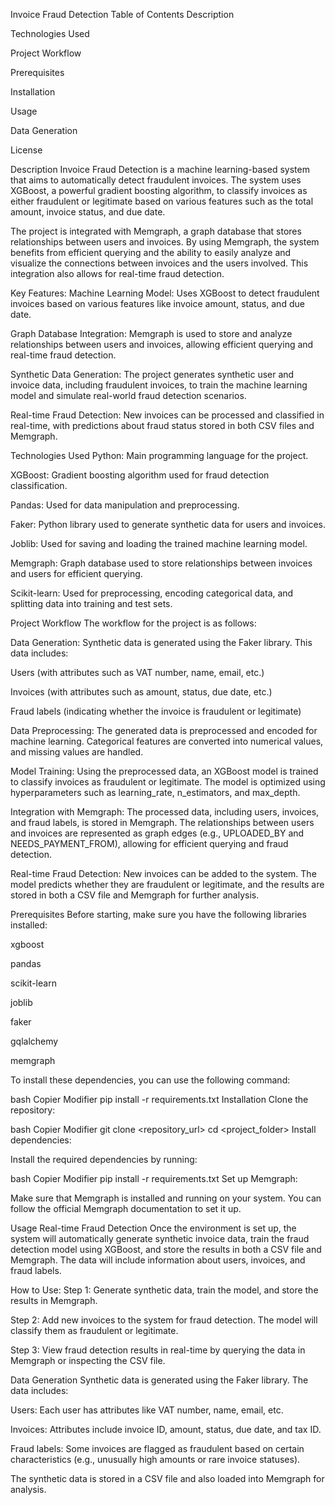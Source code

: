 Invoice Fraud Detection
Table of Contents
Description

Technologies Used

Project Workflow

Prerequisites

Installation

Usage

Data Generation

License

Description
Invoice Fraud Detection is a machine learning-based system that aims to automatically detect fraudulent invoices. The system uses XGBoost, a powerful gradient boosting algorithm, to classify invoices as either fraudulent or legitimate based on various features such as the total amount, invoice status, and due date.

The project is integrated with Memgraph, a graph database that stores relationships between users and invoices. By using Memgraph, the system benefits from efficient querying and the ability to easily analyze and visualize the connections between invoices and the users involved. This integration also allows for real-time fraud detection.

Key Features:
Machine Learning Model: Uses XGBoost to detect fraudulent invoices based on various features like invoice amount, status, and due date.

Graph Database Integration: Memgraph is used to store and analyze relationships between users and invoices, allowing efficient querying and real-time fraud detection.

Synthetic Data Generation: The project generates synthetic user and invoice data, including fraudulent invoices, to train the machine learning model and simulate real-world fraud detection scenarios.

Real-time Fraud Detection: New invoices can be processed and classified in real-time, with predictions about fraud status stored in both CSV files and Memgraph.

Technologies Used
Python: Main programming language for the project.

XGBoost: Gradient boosting algorithm used for fraud detection classification.

Pandas: Used for data manipulation and preprocessing.

Faker: Python library used to generate synthetic data for users and invoices.

Joblib: Used for saving and loading the trained machine learning model.

Memgraph: Graph database used to store relationships between invoices and users for efficient querying.

Scikit-learn: Used for preprocessing, encoding categorical data, and splitting data into training and test sets.

Project Workflow
The workflow for the project is as follows:

Data Generation: Synthetic data is generated using the Faker library. This data includes:

Users (with attributes such as VAT number, name, email, etc.)

Invoices (with attributes such as amount, status, due date, etc.)

Fraud labels (indicating whether the invoice is fraudulent or legitimate)

Data Preprocessing: The generated data is preprocessed and encoded for machine learning. Categorical features are converted into numerical values, and missing values are handled.

Model Training: Using the preprocessed data, an XGBoost model is trained to classify invoices as fraudulent or legitimate. The model is optimized using hyperparameters such as learning_rate, n_estimators, and max_depth.

Integration with Memgraph: The processed data, including users, invoices, and fraud labels, is stored in Memgraph. The relationships between users and invoices are represented as graph edges (e.g., UPLOADED_BY and NEEDS_PAYMENT_FROM), allowing for efficient querying and fraud detection.

Real-time Fraud Detection: New invoices can be added to the system. The model predicts whether they are fraudulent or legitimate, and the results are stored in both a CSV file and Memgraph for further analysis.

Prerequisites
Before starting, make sure you have the following libraries installed:

xgboost

pandas

scikit-learn

joblib

faker

gqlalchemy

memgraph

To install these dependencies, you can use the following command:

bash
Copier
Modifier
pip install -r requirements.txt
Installation
Clone the repository:

bash
Copier
Modifier
git clone <repository_url>
cd <project_folder>
Install dependencies:

Install the required dependencies by running:

bash
Copier
Modifier
pip install -r requirements.txt
Set up Memgraph:

Make sure that Memgraph is installed and running on your system. You can follow the official Memgraph documentation to set it up.

Usage
Real-time Fraud Detection
Once the environment is set up, the system will automatically generate synthetic invoice data, train the fraud detection model using XGBoost, and store the results in both a CSV file and Memgraph. The data will include information about users, invoices, and fraud labels.

How to Use:
Step 1: Generate synthetic data, train the model, and store the results in Memgraph.

Step 2: Add new invoices to the system for fraud detection. The model will classify them as fraudulent or legitimate.

Step 3: View fraud detection results in real-time by querying the data in Memgraph or inspecting the CSV file.

Data Generation
Synthetic data is generated using the Faker library. The data includes:

Users: Each user has attributes like VAT number, name, email, etc.

Invoices: Attributes include invoice ID, amount, status, due date, and tax ID.

Fraud labels: Some invoices are flagged as fraudulent based on certain characteristics (e.g., unusually high amounts or rare invoice statuses).

The synthetic data is stored in a CSV file and also loaded into Memgraph for analysis.
